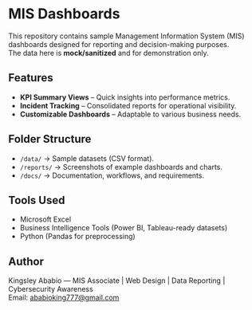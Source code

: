 # MIS Dashboards

This repository contains sample Management Information System (MIS) dashboards designed for reporting and decision-making purposes.  
The data here is **mock/sanitized** and for demonstration only.

## Features
- **KPI Summary Views** – Quick insights into performance metrics.
- **Incident Tracking** – Consolidated reports for operational visibility.
- **Customizable Dashboards** – Adaptable to various business needs.

## Folder Structure
- `/data/` → Sample datasets (CSV format).
- `/reports/` → Screenshots of example dashboards and charts.
- `/docs/` → Documentation, workflows, and requirements.

## Tools Used
- Microsoft Excel  
- Business Intelligence Tools (Power BI, Tableau-ready datasets)  
- Python (Pandas for preprocessing)

## Author
Kingsley Ababio — MIS Associate | Web Design | Data Reporting | Cybersecurity Awareness  
Email: ababioking777@gmail.com
